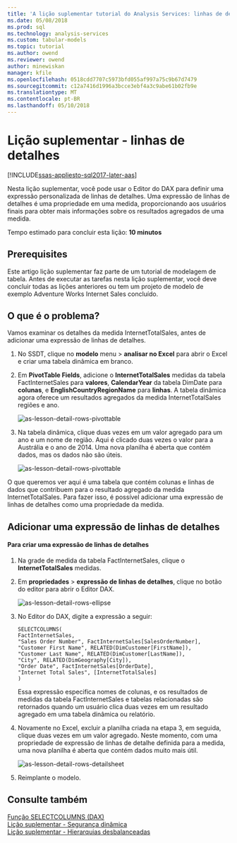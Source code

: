 ```yaml
---
title: 'A lição suplementar tutorial do Analysis Services: linhas de detalhes | Microsoft Docs'
ms.date: 05/08/2018
ms.prod: sql
ms.technology: analysis-services
ms.custom: tabular-models
ms.topic: tutorial
ms.author: owend
ms.reviewer: owend
author: minewiskan
manager: kfile
ms.openlocfilehash: 0518cdd7707c5973bfd055af997a75c9b67d7479
ms.sourcegitcommit: c12a7416d1996a3bcce3ebf4a3c9abe61b02fb9e
ms.translationtype: MT
ms.contentlocale: pt-BR
ms.lasthandoff: 05/10/2018
---
```

# <a name="supplemental-lesson---detail-rows"></a>Lição suplementar - linhas de detalhes

[!INCLUDE[ssas-appliesto-sql2017-later-aas](../../includes/ssas-appliesto-sql2017-later-aas.md)]

Nesta lição suplementar, você pode usar o Editor do DAX para definir uma expressão personalizada de linhas de detalhes. Uma expressão de linhas de detalhes é uma propriedade em uma medida, proporcionando aos usuários finais para obter mais informações sobre os resultados agregados de uma medida. 
  
Tempo estimado para concluir esta lição: **10 minutos**  
  
## <a name="prerequisites"></a>Prerequisites  

Este artigo lição suplementar faz parte de um tutorial de modelagem de tabela. Antes de executar as tarefas nesta lição suplementar, você deve concluir todas as lições anteriores ou tem um projeto de modelo de exemplo Adventure Works Internet Sales concluído.  
  
## <a name="whats-the-issue"></a>O que é o problema?

Vamos examinar os detalhes da medida InternetTotalSales, antes de adicionar uma expressão de linhas de detalhes.

1.  No SSDT, clique no **modelo** menu > **analisar no Excel** para abrir o Excel e criar uma tabela dinâmica em branco.
  
2.  Em **PivotTable Fields**, adicione o **InternetTotalSales** medidas da tabela FactInternetSales para **valores**, **CalendarYear** da tabela DimDate para **colunas**, e **EnglishCountryRegionName** para **linhas**. A tabela dinâmica agora oferece um resultados agregados da medida InternetTotalSales regiões e ano. 

    ![as-lesson-detail-rows-pivottable](../tutorial-tabular-1400/media/as-lesson-detail-rows-pivottable.png)

3. Na tabela dinâmica, clique duas vezes em um valor agregado para um ano e um nome de região. Aqui é clicado duas vezes o valor para a Austrália e o ano de 2014. Uma nova planilha é aberta que contém dados, mas os dados não são úteis.

    ![as-lesson-detail-rows-pivottable](../tutorial-tabular-1400/media/as-lesson-detail-rows-sheet.png)
  
O que queremos ver aqui é uma tabela que contém colunas e linhas de dados que contribuem para o resultado agregado da medida InternetTotalSales. Para fazer isso, é possível adicionar uma expressão de linhas de detalhes como uma propriedade da medida.

## <a name="add-a-detail-rows-expression"></a>Adicionar uma expressão de linhas de detalhes

#### <a name="to-create-a-detail-rows-expression"></a>Para criar uma expressão de linhas de detalhes 
  
1. Na grade de medida da tabela FactInternetSales, clique o **InternetTotalSales** medidas. 

2. Em **propriedades** > **expressão de linhas de detalhes**, clique no botão do editor para abrir o Editor DAX.

    ![as-lesson-detail-rows-ellipse](../tutorial-tabular-1400/media/as-lesson-detail-rows-ellipse.png)

3. No Editor do DAX, digite a expressão a seguir:

    ```
    SELECTCOLUMNS(
    FactInternetSales,
    "Sales Order Number", FactInternetSales[SalesOrderNumber],
    "Customer First Name", RELATED(DimCustomer[FirstName]),
    "Customer Last Name", RELATED(DimCustomer[LastName]),
    "City", RELATED(DimGeography[City]),
    "Order Date", FactInternetSales[OrderDate],
    "Internet Total Sales", [InternetTotalSales]
    )

    ```

    Essa expressão especifica nomes de colunas, e os resultados de medidas da tabela FactInternetSales e tabelas relacionadas são retornados quando um usuário clica duas vezes em um resultado agregado em uma tabela dinâmica ou relatório.

4. Novamente no Excel, excluir a planilha criada na etapa 3, em seguida, clique duas vezes em um valor agregado. Neste momento, com uma propriedade de expressão de linhas de detalhe definida para a medida, uma nova planilha é aberta que contém dados muito mais útil.

    ![as-lesson-detail-rows-detailsheet](../tutorial-tabular-1400/media/as-lesson-detail-rows-detailsheet.png)

5. Reimplante o modelo.

  
## <a name="see-also"></a>Consulte também  

[Função SELECTCOLUMNS (DAX)](https://msdn.microsoft.com/library/mt761759.aspx)  
[Lição suplementar - Segurança dinâmica](../tutorial-tabular-1400/as-supplemental-lesson-dynamic-security.md)  
[Lição suplementar - Hierarquias desbalanceadas](../tutorial-tabular-1400/as-supplemental-lesson-ragged-hierarchies.md)  
